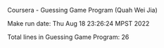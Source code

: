 Coursera - Guessing Game Program (Quah Wei Jia)


Make run date: Thu Aug 18 23:26:24 MPST 2022


Total lines in Guessing Game Program: 26
